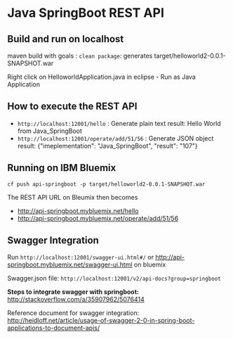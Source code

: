 # Java  SpringBoot REST API

## Build and run on localhost
maven build with goals : `clean package`: generates target/helloworld2-0.0.1-SNAPSHOT.war

Right click on HelloworldApplication.java in eclipse - Run as Java Application

## How to execute the REST API
- `http://localhost:12001/hello` : Generate plain text result: Hello World from Java_SpringBoot
- `http://localhost:12001/operate/add/51/56` : Generate JSON object result: {"imeplementation": "Java_SpringBoot", "result": "107"}

## Running on IBM Bluemix
`cf push api-springboot -p target/helloworld2-0.0.1-SNAPSHOT.war`

The REST API URL on Bleumix then becomes 
- http://api-springboot.mybluemix.net/hello
- http://api-springboot.mybluemix.net/operate/add/51/56

## Swagger Integration

Run `http://localhost:12001/swagger-ui.html#/` 
or http://api-springboot.mybluemix.net/swagger-ui.html on bluemix

Swagger.json file: `http://localhost:12001/v2/api-docs?group=springboot`

**Steps to integrate swagger with springboot:** http://stackoverflow.com/a/35907962/5076414
 
Reference document for swagger integration: http://heidloff.net/article/usage-of-swagger-2-0-in-spring-boot-applications-to-document-apis/
